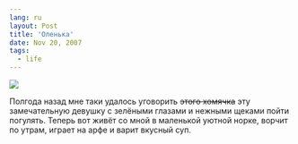 ```yaml
---
lang: ru
layout: Post
title: 'Оленька'
date: Nov 20, 2007
tags:
  - life
---
```


![](/images/blog/sapegin-artem-20d-2007-10-27-447-4776.jpg)

Полгода назад мне таки удалось уговорить ~~этого хомячка~~ эту замечательную девушку с зелёными глазами и нежными щеками пойти погулять. Теперь вот живёт со мной в маленькой уютной норке, ворчит по утрам, играет на арфе и варит вкусный суп.
